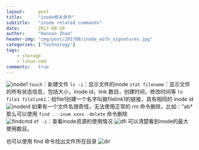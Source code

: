 ```yaml
---
layout:     post
title:      "inode相关命令"
subtitle:   "inode related commands"
date:       2017-08-20
author:     "Hanson Zhao"
header-img: "img/post/201708/inode_with_signatures.jpg"
categories: ['Technology']
tags:
    - storage
    - linux-cmd
comments:   true
---
```



​![inode1](inode1.png)
`touch`：新建文件
`ls -i`：显示文件的inode
`stat filename`：显示文件的所有状态信息，包括大小，inode id，link 数目，创建时间，修改时间等
`ln file1 filelink1`：给file1创建一个名字叫做filelink1的链接，具有相同的 inode id
![inodeid](1503226895173.png)
如果有一个文件名很奇怪，无法使用正常的 rm 命令删除，比如：“ab*  
那么可以使用 `find . -inum xxxx -delete` 命令删除    
![findcmd](findcmd.png)
`df -i`：查看inode资源的使用情况
![dfi](dfi.png)
可以清楚看到inode的最大使用数目。
<!-- more -->
也可以使用 find 命令找出文件所在目录
![dir](dir.png)
